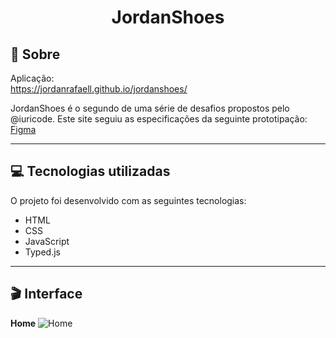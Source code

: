# <div align="center">JordanShoes</div>

## 📃 Sobre
Aplicação: <br>
<https://jordanrafaell.github.io/jordanshoes/>

JordanShoes é o segundo de uma série de desafios propostos pelo @iuricode. Este site seguiu as especificações da seguinte prototipação: <br>
[Figma](https://www.figma.com/file/Yb9IBH56g7T1hdIyZ3BMNO/Desafios---Codel%C3%A2ndia?node-id=1883%3A2)

---

## 💻 Tecnologias utilizadas 
O projeto foi desenvolvido com as seguintes tecnologias: <br>

* HTML
* CSS
* JavaScript
* Typed.js

---

## 🎬 Interface
**Home**
![Home](https://ik.imagekit.io/zqxyh6u3ylz/JordanShoes/home_17Ea-YoQu.jpg?ik-sdk-version=javascript-1.4.3&updatedAt=1642536326402)



